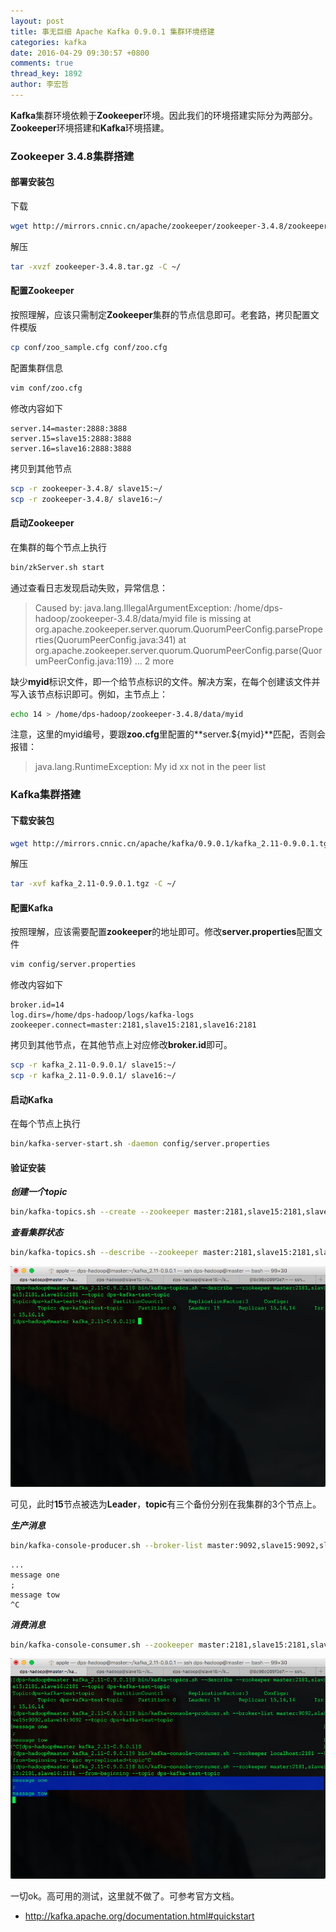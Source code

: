 ```yaml
---
layout: post
title: 事无巨细 Apache Kafka 0.9.0.1 集群环境搭建
categories: kafka
date: 2016-04-29 09:30:57 +0800
comments: true
thread_key: 1892
author: 李宏哲  
---
```

**Kafka**集群环境依赖于**Zookeeper**环境。因此我们的环境搭建实际分为两部分。**Zookeeper**环境搭建和**Kafka**环境搭建。

<!--break-->

### Zookeeper 3.4.8集群搭建

#### 部署安装包

下载

```bash
wget http://mirrors.cnnic.cn/apache/zookeeper/zookeeper-3.4.8/zookeeper-3.4.8.tar.gz
```

解压

```bash
tar -xvzf zookeeper-3.4.8.tar.gz -C ~/
```

#### 配置Zookeeper

按照理解，应该只需制定**Zookeeper**集群的节点信息即可。老套路，拷贝配置文件模版

```bash
cp conf/zoo_sample.cfg conf/zoo.cfg
```

配置集群信息

```bash
vim conf/zoo.cfg
```

修改内容如下

```
server.14=master:2888:3888
server.15=slave15:2888:3888
server.16=slave16:2888:3888
```

拷贝到其他节点

```bash
scp -r zookeeper-3.4.8/ slave15:~/
scp -r zookeeper-3.4.8/ slave16:~/
```

#### 启动Zookeeper

在集群的每个节点上执行

```bash
bin/zkServer.sh start
```

通过查看日志发现启动失败，异常信息：

> Caused by: java.lang.IllegalArgumentException: /home/dps-hadoop/zookeeper-3.4.8/data/myid file is missing
        at org.apache.zookeeper.server.quorum.QuorumPeerConfig.parseProperties(QuorumPeerConfig.java:341)
        at org.apache.zookeeper.server.quorum.QuorumPeerConfig.parse(QuorumPeerConfig.java:119)
        ... 2 more

缺少**myid**标识文件，即一个给节点标识的文件。解决方案，在每个创建该文件并写入该节点标识即可。例如，主节点上：

```bash
echo 14 > /home/dps-hadoop/zookeeper-3.4.8/data/myid
```

注意，这里的myid编号，要跟**zoo.cfg**里配置的**server.${myid}**匹配，否则会报错：

> java.lang.RuntimeException: My id xx not in the peer list

### Kafka集群搭建

#### 下载安装包

```bash
wget http://mirrors.cnnic.cn/apache/kafka/0.9.0.1/kafka_2.11-0.9.0.1.tgz
```

解压

```bash
tar -xvf kafka_2.11-0.9.0.1.tgz -C ~/
```

#### 配置Kafka

按照理解，应该需要配置**zookeeper**的地址即可。修改**server.properties**配置文件

```bash
vim config/server.properties
```

修改内容如下

```
broker.id=14
log.dirs=/home/dps-hadoop/logs/kafka-logs
zookeeper.connect=master:2181,slave15:2181,slave16:2181
```

拷贝到其他节点，在其他节点上对应修改**broker.id**即可。

```bash
scp -r kafka_2.11-0.9.0.1/ slave15:~/
scp -r kafka_2.11-0.9.0.1/ slave16:~/
```

#### 启动Kafka

在每个节点上执行

```bash
bin/kafka-server-start.sh -daemon config/server.properties
```

#### 验证安装

***创建一个topic***

```bash
bin/kafka-topics.sh --create --zookeeper master:2181,slave15:2181,slave16:2181 --replication-factor 3 --partitions 1 --topic dps-kafka-test-topic
```

***查看集群状态***

```bash
bin/kafka-topics.sh --describe --zookeeper master:2181,slave15:2181,slave16:2181 --topic dps-kafka-test-topic
```

![](/images/post/setup-kafka-cluster/cluster-info.png)

可见，此时**15**节点被选为**Leader**，**topic**有三个备份分别在我集群的3个节点上。

***生产消息***

```bash
bin/kafka-console-producer.sh --broker-list master:9092,slave15:9092,slave16:9092 --topic dps-kafka-test-topic
```

```
...
message one
;
message tow
^C
```

***消费消息***

```bash
bin/kafka-console-consumer.sh --zookeeper master:2181,slave15:2181,slave16:2181 --from-beginning --topic dps-kafka-test-topic
```

![](/images/post/setup-kafka-cluster/consume-message.png)

一切ok。高可用的测试，这里就不做了。可参考官方文档。

- <a href="http://kafka.apache.org/documentation.html#quickstart" target="\_blank">http://kafka.apache.org/documentation.html#quickstart</a> 